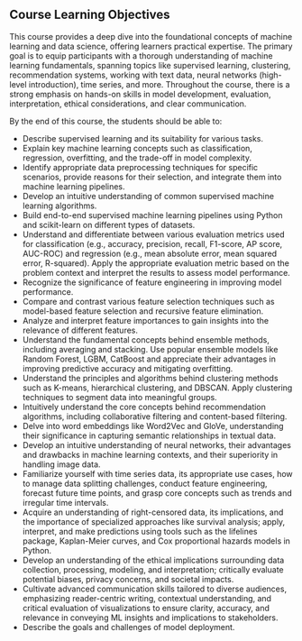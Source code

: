 ## Course Learning Objectives

This course provides a deep dive into the foundational concepts of machine learning and data science, offering learners practical expertise. The primary goal is to equip participants with a thorough understanding of machine learning fundamentals, spanning topics like supervised learning, clustering, recommendation systems, working with text data, neural networks (high-level introduction), time series, and more. Throughout the course, there is a strong emphasis on hands-on skills in model development, evaluation, interpretation, ethical considerations, and clear communication. 

By the end of this course, the students should be able to:
- Describe supervised learning and its suitability for various tasks.
- Explain key machine learning concepts such as classification, regression, overfitting, and the trade-off in model complexity.
- Identify appropriate data preprocessing techniques for specific scenarios, provide reasons for their selection, and integrate them into machine learning pipelines.
- Develop an intuitive understanding of common supervised machine learning algorithms.
- Build end-to-end supervised machine learning pipelines using Python and scikit-learn on different types of datasets.
- Understand and differentiate between various evaluation metrics used for classification (e.g., accuracy, precision, recall, F1-score, AP score, AUC-ROC) and regression (e.g., mean absolute error, mean squared error, R-squared). Apply the appropriate evaluation metric based on the problem context and interpret the results to assess model performance.
- Recognize the significance of feature engineering in improving model performance. 
- Compare and contrast various feature selection techniques such as model-based feature selection and recursive feature elimination. 
- Analyze and interpret feature importances to gain insights into the relevance of different features. 
- Understand the fundamental concepts behind ensemble methods, including averaging and stacking. Use popular ensemble models like Random Forest, LGBM, CatBoost and appreciate their advantages in improving predictive accuracy and mitigating overfitting.
- Understand the principles and algorithms behind clustering methods such as K-means, hierarchical clustering, and DBSCAN. Apply clustering techniques to segment data into meaningful groups. 
- Intuitively understand the core concepts behind recommendation algorithms, including collaborative filtering and content-based filtering.
- Delve into word embeddings like Word2Vec and GloVe, understanding their significance in capturing semantic relationships in textual data.
- Develop an intuitive understanding of neural networks, their advantages and drawbacks in machine learning contexts, and their superiority in handling image data.
- Familiarize yourself with time series data, its appropriate use cases, how to manage data splitting challenges, conduct feature engineering, forecast future time points, and grasp core concepts such as trends and irregular time intervals.
- Acquire an understanding of right-censored data, its implications, and the importance of specialized approaches like survival analysis; apply, interpret, and make predictions using tools such as the lifelines package, Kaplan-Meier curves, and Cox proportional hazards models in Python.
- Develop an understanding of the ethical implications surrounding data collection, processing, modeling, and interpretation; critically evaluate potential biases, privacy concerns, and societal impacts. 
- Cultivate advanced communication skills tailored to diverse audiences, emphasizing reader-centric writing, contextual understanding, and critical evaluation of visualizations to ensure clarity, accuracy, and relevance in conveying ML insights and implications to stakeholders.
- Describe the goals and challenges of model deployment.
